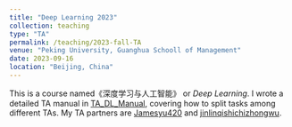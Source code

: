 ```yaml
---
title: "Deep Learning 2023"
collection: teaching
type: "TA"
permalink: /teaching/2023-fall-TA
venue: "Peking University, Guanghua Schooll of Management"
date: 2023-09-16
location: "Beijing, China"
---
```


This is a course named《深度学习与人工智能》 or *Deep Learning*.
I wrote a detailed TA manual in [TA_DL_Manual](https://github.com/Helenology/TA_DL_Manual), covering how to split tasks among different TAs.
My TA partners are [
Jamesyu420](https://github.com/Jamesyu420) and [jinlinqishichizhongwu](https://github.com/jinlinqishichizhongwu).